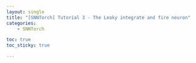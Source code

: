 ```yaml
---
layout: single
title: "[SNNTorch] Tutorial 3 - The Leaky integrate and fire neuron"
categories: 
    - SNNTorch

toc: true
toc_sticky: true

---
```

